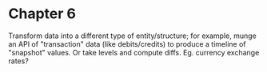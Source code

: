 # Chapter 6 

Transform data into a different type of entity/structure; for example, 
munge an API of "transaction" data (like debits/credits) to produce a 
timeline of "snapshot" values.  Or take levels and compute diffs.  Eg. 
currency exchange rates?
